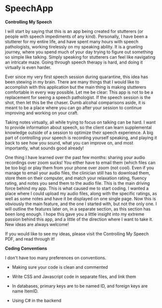 # SpeechApp

**Controlling My Speech**

I will start by saying that this is an app being created for stutterers (or people with speech impediments of any kind). Personally, I have been a stutterer for my entire life, and have spent many hours with speech pathologists, working tirelessly on my speaking ability. It is a grueling journey, where you spend much of your day trying to figure out something so simple like talking. Simply speaking for stutterers can feel like navigating an intricate maze. Going through speech therapy is hard, and doing it virtually is even harder. 

Ever since my very first speech session during quarantine, this idea has been stewing in my brain. There are many things that I would like to accomplish with this application but the main thing is making stutterers comfortable in every way possible. Let me be clear: This app is not to be a replacement for seeing a speech pathologist. If the speech session is the shot, then let this be the chaser. Dumb alcohal comparisons aside, it is meant to be a place where you can go after your session to continue improving and working on your craft.

Taking notes virtually, all while trying to focus on talking can be hard. I want to provide information about speech, so the client can learn supplemental knowledge outside of a session to optimize their speech experience. A big part of controlling your speech is recording yourself speaking, and playing it back to see how you sound, what you can improve on, and most importantly, what sounds good already! 

One thing I have learned over the past few months: sharing your audio recordings over zoom sucks! You either have to email them (which files can be too big) or play them from your phone over zoom (not cool). Even if you manage to email your audio files, the clinician still has to download them, store them on their computer, and match your relaxation rating, fluency rating, and notes you send them to the audio file. This is the main driving force behind my app. This is what caused me to start coding. I wanted a place where I could upload my audio files, along with the specific ratings, as well as some notes and have it be displayed on one single page. 
Now this is obviously the main feature, and the one I started with, but not the only one. I will outline the features later on, in a separate section, as this section has been long enough. I hope this gave you a little insight into my extreme passion behind this app, and a little of the direction where I want to take it. New ideas are always welcome!

If you would like to see my ideas, please visit the Controlling My Speech PDF, and read through it! 

**Coding Conventions**

I don't have too many preferences on conventions. 
  
  * Making sure your code is clean and commented
  
  * Write CSS and Javascript code in separate files, and link them
  
  * In databases, primary keys are to be named ID, and foreign keys are name ItemID. 
  
  * Using C# in the backend 
